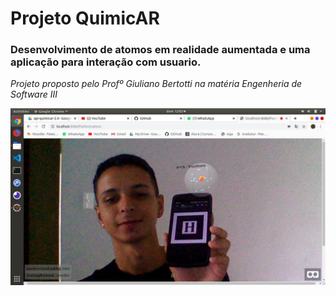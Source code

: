 # Projeto QuimicAR

### Desenvolvimento de atomos em realidade aumentada e uma aplicação para interação com usuario.

*Projeto proposto pelo Profº Giuliano Bertotti na matéria Engenheria de Software III*

![Exemplo](https://github.com/WilliamBarretoH/api-quimicar-2.0/blob/master/quimic.jpeg)
